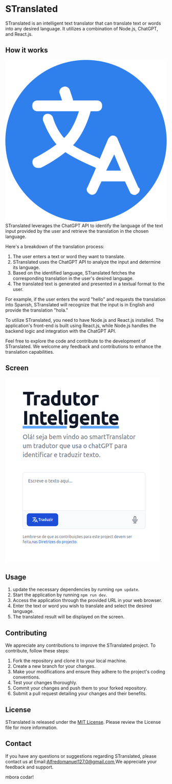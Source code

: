 STranslated
==================

STranslated is an intelligent text translator that can translate text or words into any desired language. It utilizes a combination of Node.js, ChatGPT, and React.js.

How it works
------------------
<img src="https://github.com/alfredo003/STranslator/blob/main/screen/translate.png" with="200"/>
STranslated leverages the ChatGPT API to identify the language of the text input provided by the user and retrieve the translation in the chosen language.

Here's a breakdown of the translation process:

1. The user enters a text or word they want to translate.
2. STranslated uses the ChatGPT API to analyze the input and determine its language.
3. Based on the identified language, STranslated fetches the corresponding translation in the user's desired language.
4. The translated text is generated and presented in a textual format to the user.

For example, if the user enters the word "hello" and requests the translation into Spanish, STranslated will recognize that the input is in English and provide the translation "hola."

To utilize STranslated, you need to have Node.js and React.js installed. The application's front-end is built using React.js, while Node.js handles the backend logic and integration with the ChatGPT API.

Feel free to explore the code and contribute to the development of STranslated. We welcome any feedback and contributions to enhance the translation capabilities.

Screen
------------------
<img src="https://github.com/alfredo003/STranslator/blob/main/screen/1.png"/>

Usage
------------------

1. update the necessary dependencies by running `npm update`.
2. Start the application by running `npm run dev`.
3. Access the application through the provided URL in your web browser.
4. Enter the text or word you wish to translate and select the desired language.
5. The translated result will be displayed on the screen.

Contributing
------------------

We appreciate any contributions to improve the STranslated project. To contribute, follow these steps:

1. Fork the repository and clone it to your local machine.
2. Create a new branch for your changes.
3. Make your modifications and ensure they adhere to the project's coding conventions.
4. Test your changes thoroughly.
5. Commit your changes and push them to your forked repository.
6. Submit a pull request detailing your changes and their benefits.

License
------------------

STranslated is released under the [MIT License](link-to-your-license-file). Please review the License file for more information.

Contact
------------------

If you have any questions or suggestions regarding STranslated, please contact us at Email:Alfredomanuel127.0@gmail.com,We appreciate your feedback and support.

mbora codar!
